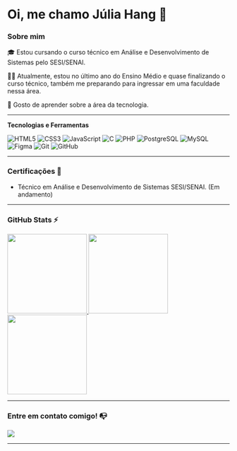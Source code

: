 # Oi, me chamo Júlia Hang 👋

### Sobre mim

🎓  Estou cursando o curso técnico em Análise e Desenvolvimento de Sistemas pelo SESI/SENAI.

👩‍💻 Atualmente, estou no último ano do Ensino Médio e quase finalizando o curso técnico, também me preparando  para ingressar em uma faculdade nessa área.

🔎 Gosto de aprender sobre a área da  tecnologia.


---


**Tecnologias e Ferramentas**

![HTML5](https://img.shields.io/badge/html5-%23E34F26.svg?style=for-the-badge&logo=html5&logoColor=white)
![CSS3](https://img.shields.io/badge/css3-%231572B6.svg?style=for-the-badge&logo=css3&logoColor=white)
![JavaScript](https://img.shields.io/badge/javascript-%23323330.svg?style=for-the-badge&logo=javascript&logoColor=%23F7DF1E)
![C](https://img.shields.io/badge/c-%2300599C.svg?style=for-the-badge&logo=c&logoColor=white)
![PHP](https://img.shields.io/badge/php-%23777BB4.svg?style=for-the-badge&logo=php&logoColor=white)
![PostgreSQL](https://img.shields.io/badge/postgres-%23316192.svg?style=for-the-badge&logo=postgresql&logoColor=white)
![MySQL](https://img.shields.io/badge/mysql-%234479A1.svg?style=for-the-badge&logo=mysql&logoColor=white)
![Figma](https://img.shields.io/badge/figma-%23F24E1E.svg?style=for-the-badge&logo=figma&logoColor=white)
![Git](https://img.shields.io/badge/git-%23F05033.svg?style=for-the-badge&logo=git&logoColor=white)
![GitHub](https://img.shields.io/badge/github-%23121011.svg?style=for-the-badge&logo=github&logoColor=white)

---

### Certificações 📜

- Técnico em Análise e Desenvolvimento de Sistemas SESI/SENAI. (Em andamento)

---

### GitHub Stats ⚡

<div>
  <a href="https://github.com/JuliaHang2/JuliaHang2.git">
    <img height="180em" src="https://github-readme-stats.vercel.app/api/top-langs/?username=JuliaHang2&theme=dracula&show_icons=true&hide_border=false&layout=compact"/>
    <img height="180em" src="https://github-readme-stats.vercel.app/api?username=JuliaHang2&theme=dracula&show_icons=true&hide_border=false&count_private=true"/>
    <img height="180em" src="[https://github-readme-stats.vercel.app/api?username=JuliaHang2&theme=dracula&show_icons=true&hide_border=false&count_private=true](https://github-readme-streak-stats.herokuapp.com/?user=JuliaHang2&theme=dracula&hide_border=false)"/>
  </a>
</div>

---

### Entre em contato comigo! 📭
<div>
  <a href="https://www.linkedin.com/in/j%C3%BAlia-hang-8761132a5/" target="_blank"><img src="https://img.shields.io/badge/-LinkedIn-%230077B5?style=for-the-badge&logo=linkedin&logoColor=white" target="_blank"></a>
</div>

---
